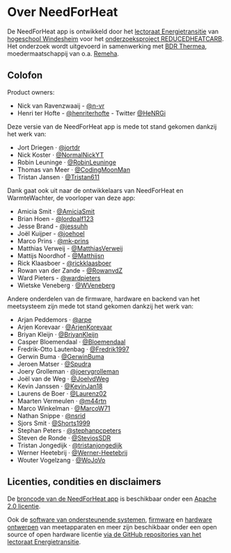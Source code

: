# Over NeedForHeat

De NeedForHeat app is ontwikkeld door het [lectoraat Energietransitie](https://www.windesheim.nl/onderzoek/lectoraten/energietransitie) van [hogeschool Windesheim](https://www.windesheim.nl/) voor het [onderzoeksproject REDUCEDHEATCARB](https://edu.nl/gutuc). Het onderzoek wordt uitgevoerd in samenwerking met [BDR Thermea](https://www.bdrthermeagroup.com/), moedermaatschappij van o.a. [Remeha](https://www.remeha.nl/).

## Colofon

Product owners:

- Nick van Ravenzwaaij - [@n-vr](https://github.com/n-vr)
- Henri ter Hofte - [@henriterhofte](https://github.com/henriterhofte) - Twitter [@HeNRGi](https://twitter.com/HeNRGi)

Deze versie van de NeedForHeat app is mede tot stand gekomen dankzij het werk van:

* Jort Driegen · [@jortdr](https://github.com/jortdr)
* Nick Koster · [@NormalNickYT](https://github.com/NormalNickYT)
* Robin Leuninge · [@RobinLeuninge](https://github.com/orgs/energietransitie/people/RobinLeuninge)
* Thomas van Meer · [@CodingMoonMan](https://github.com/orgs/energietransitie/people/CodingMoonMan)
* Tristan Jansen · [@Tristan611](https://github.com/Tristan611)

Dank gaat ook uit naar de ontwikkelaars van NeedForHeat en WarmteWachter, de voorloper van deze app:

* Amicia Smit · [@AmiciaSmit](https://github.com/AmiciaSmit)
* Brian Hoen - [@lordpalf123](https://github.com/lordpalf123)
* Jesse Brand - [@jessuhh](https://github.com/Jessuhh)
* Joël Kuijper - [@joehoel](https://github.com/Joehoel)
* Marco Prins · [@mk-prins](https://github.com/mk-prins)
* Matthias Verweij - [@MatthiasVerweij](https://github.com/MatthiasVerweij)
* Mattijs Noordhof - [@Matthijsn](https://github.com/Matthijsn)
* Rick Klaasboer - [@rickklaasboer](https://github.com/rickklaasboer)
* Rowan van der Zande - [@RowanvdZ](https://github.com/RowanvdZ)
* Ward Pieters - [@wardpieters](https://github.com/wardpieters)
* Wietske Veneberg · [@WVeneberg](https://github.com/WVeneberg)


Andere onderdelen van de firmware, hardware en backend van het meetsysteem zijn mede tot stand gekomen dankzij het werk van:

*   Arjan Peddemors · [@arpe](https://github.com/arpe)
*   Arjen Korevaar · [@ArjenKorevaar](https://github.com/ArjenKorevaar)
*   Briyan Kleijn · [@BriyanKleijn](https://github.com/BriyanKleijn)
*   Casper Bloemendaal · [@Bloemendaal](https://github.com/Bloemendaal)
*   Fredrik-Otto Lautenbag · [@Fredrik1997](https://github.com/Fredrik1997)
*   Gerwin Buma · [@GerwinBuma](https://github.com/GerwinBuma)
*   Jeroen Matser · [@Spudra](https://github.com/Spudra)
*   Joery Grolleman · [@joerygrolleman](https://github.com/joerygrolleman)
*   Joël van de Weg · [@JoelvdWeg](https://github.com/JoelvdWeg)
*   Kevin Janssen · [@KevinJan18](https://github.com/KevinJan18)
*   Laurens de Boer · [@Laurenz02](https://github.com/Laurenz02)
*   Maarten Vermeulen · [@m44rtn](https://github.com/m44rtn)
*   Marco Winkelman · [@MarcoW71](https://github.com/MarcoW71)
*   Nathan Snippe · [@nsrid](https://github.com/nsrid)
*   Sjors Smit · [@Shorts1999](https://github.com/Shorts1999)
*   Stephan Peters · [@stephanpcpeters](https://github.com/stephanpcpeters)
*   Steven de Ronde · [@SteviosSDR](https://github.com/SteviosSDR)
*   Tristan Jongedijk · [@tristanjongedijk](https://github.com/tristanjongedijk)
*   Werner Heetebrij · [@Werner-Heetebrij](https://github.com/Werner-Heetebrij)
*   Wouter Vogelzang · [@WoJoVo](https://github.com/WoJoVo)

## Licenties, condities en disclaimers

De [broncode van de NeedForHeat app](https://github.com/energietransitie/twomes-app-needforheat) is beschikbaar onder een [Apache 2.0 licentie](https://github.com/energietransitie/twomes-app-needforheat/blob/main/LICENSE).

Ook de [software van ondersteunende systemen](https://github.com/energietransitie/twomes-backoffice-api), [firmware](https://github.com/energietransitie#firmware-for-measurement-devices) en [hardware ontwerpen](https://github.com/energietransitie#open-hardware-for-measurement-devices) van meetapparaten en meer zijn beschikbaar onder een open source of open hardware licentie [via de GitHub repositories van het lectoraat Energietransitie](https://github.com/energietransitie).

